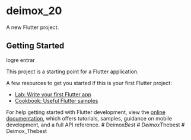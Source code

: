 # deimox_20

A new Flutter project.

## Getting Started

logre entrar

This project is a starting point for a Flutter application.

A few resources to get you started if this is your first Flutter project:

- [Lab: Write your first Flutter app](https://docs.flutter.dev/get-started/codelab)
- [Cookbook: Useful Flutter samples](https://docs.flutter.dev/cookbook)

For help getting started with Flutter development, view the
[online documentation](https://docs.flutter.dev/), which offers tutorials,
samples, guidance on mobile development, and a full API reference.
#   D e i m o x _ B e s t 
 
 #   D e i m o x _ T h e b e s t 
 
 #   D e i m o x _ T h e b e s t 
 
 